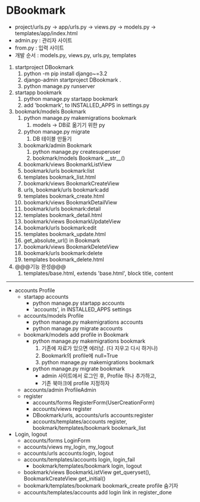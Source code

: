 # DBookmark
- project/urls.py -> app/urls.py -> views.py -> models.py -> templates/app/index.html
- admin.py : 관리자 사이트
- from.py : 입력 사이트
- 개발 순서 : models.py, views.py, urls.py, templates
1. startproject DBookmark
   1. python -m pip install django~=3.2
   2. django-admin startproject DBookmark .
   3. python manage.py runserver
2. startapp bookmark
   1. python manage.py startapp bookmark
   2. add 'bookmark', to INSTALLED_APPS in settings.py
3. bookmark/models Bookmark
   1. python manage.py makemigrations bookmark
      1. models -> DB로 옮기기 위한 py
   2. python manage.py migrate
      1. DB 테이블 만들기
   3. bookmark/admin Bookmark
      1. python manage.py createsuperuser
      2. bookmark/models Bookmark \_\_str\_\_()
   4. bookmark/views BookmarkListView
   5. bookmark/urls bookmark:list
   6. templates bookmark_list.html
   7. bookmark/views BookmarkCreateView
   8. urls, bookmark/urls bookmark:add
   9. templates bookmark_create.html
   10. bookmark/views BookmarkDetailView
   11. bookmark/urls bookmark:detail
   12. templates bookmark_detail.html
   13. bookmark/views BookmarkUpdateView
   14. bookmark/urls bookmark:edit
   15. templates bookmark_update.html
   16. get_absolute_url() in Bookmark
   17. bookmark/views BookmarkDeleteView
   18. bookmark/urls bookmark:delete
   19. templates bookmark_delete.html
4. @@@기능 완성@@@
   1. templates/base.html, extends 'base.html', block title, content
---
- accounts Profile
  - startapp accounts
    - python manage.py startapp accounts
    - 'accounts', in INSTALLED_APPS settings
  - accounts/models Profile
    - python manage.py makemigrations accounts
    - python manage.py migrate accounts
  - bookmark/models add profile in Bookmark
    - python manage.py makemigrations bookmark
      1. 기존에 자료가 있으면 에러남. (다 지우고 다시 하거나)
      2. Bookmark의 profile에 null=True
      3. python manage.py makemigrations bookmark
    - python manage.py migrate bookmark
      - admin 사이트에서 로그인 후, Profile 하나 추가하고,
      - 기존 북마크에 profile 지정하자
  - accounts/admin ProfileAdmin
  - register
    - accounts/forms RegisterForm(UserCreationForm)
    - accounts/views register
    - DBookmark/urls, accounts/urls accounts:register
    - accounts/templates/accounts register, bookmark/templates/bookmark bookmark_list
- Login, logout
  - accounts/forms LoginForm
  - accounts/views my_login, my_logout
  - accounts/urls accounts:login, logout
  - accounts/templates/accounts login, login_fail
    - bookmark/templates/bookmark login, logout
  - bookmark/views BookmarkListView get_queryset(), BookmarkCreateView get_initial()
  - bookmark/templates/bookmark bookmark_create profile 숨기자
  - accounts/templates/accounts add login link in register_done